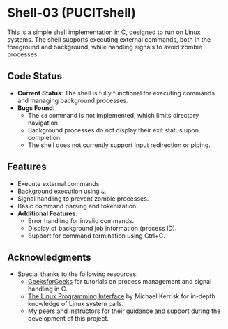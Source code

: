 # Shell-03 (PUCITshell)

This is a simple shell implementation in C, designed to run on Linux systems. The shell supports executing external commands, both in the foreground and background, while handling signals to avoid zombie processes.

## Code Status

- **Current Status**: The shell is fully functional for executing commands and managing background processes.
- **Bugs Found**: 
  - The `cd` command is not implemented, which limits directory navigation.
  - Background processes do not display their exit status upon completion.
  - The shell does not currently support input redirection or piping.

## Features

- Execute external commands.
- Background execution using `&`.
- Signal handling to prevent zombie processes.
- Basic command parsing and tokenization.
- **Additional Features**:
  - Error handling for invalid commands.
  - Display of background job information (process ID).
  - Support for command termination using Ctrl+C.

## Acknowledgments

- Special thanks to the following resources:
  - [GeeksforGeeks](https://www.geeksforgeeks.org) for tutorials on process management and signal handling in C.
  - [The Linux Programming Interface](http://man7.org/tlpi/) by Michael Kerrisk for in-depth knowledge of Linux system calls.
  - My peers and instructors for their guidance and support during the development of this project.

